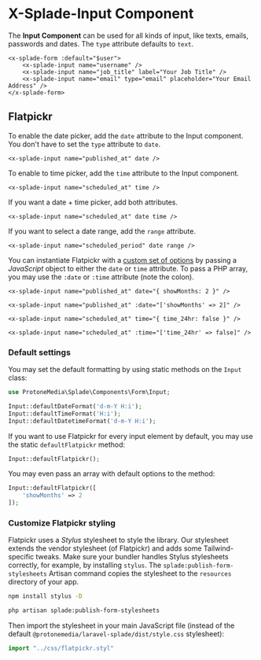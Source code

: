 # X-Splade-Input Component

The **Input Component** can be used for all kinds of input, like texts, emails, passwords and dates. The `type` attribute defaults to `text`.

```blade
<x-splade-form :default="$user">
    <x-splade-input name="username" />
    <x-splade-input name="job_title" label="Your Job Title" />
    <x-splade-input name="email" type="email" placeholder="Your Email Address" />
</x-splade-form>
```

## Flatpickr

To enable the date picker, add the `date` attribute to the Input component. You don't have to set the `type` attribute to `date`.

```blade
<x-splade-input name="published_at" date />
```

To enable to time picker, add the `time` attribute to the Input component.

```blade
<x-splade-input name="scheduled_at" time />
```

If you want a date + time picker, add both attributes.

```blade
<x-splade-input name="scheduled_at" date time />
```

If you want to select a date range, add the `range` attribute.

```blade
<x-splade-input name="scheduled_period" date range />
```

You can instantiate Flatpickr with a [custom set of options](https://flatpickr.js.org/options/) by passing a *JavaScript* object to either the `date` or `time` attribute. To pass a PHP array, you may use the `:date` or `:time` attribute (note the colon).

```blade
<x-splade-input name="published_at" date="{ showMonths: 2 }" />

<x-splade-input name="published_at" :date="['showMonths' => 2]" />

<x-splade-input name="scheduled_at" time="{ time_24hr: false }" />

<x-splade-input name="scheduled_at" :time="['time_24hr' => false]" />
```

### Default settings

You may set the default formatting by using static methods on the `Input` class:

```php
use ProtoneMedia\Splade\Components\Form\Input;

Input::defaultDateFormat('d-m-Y H:i');
Input::defaultTimeFormat('H:i');
Input::defaultDatetimeFormat('d-m-Y H:i');
```

If you want to use Flatpickr for every input element by default, you may use the static `defaultFlatpickr` method:

```php
Input::defaultFlatpickr();
```

You may even pass an array with default options to the method:

```php
Input::defaultFlatpickr([
    'showMonths' => 2
]);
```

### Customize Flatpickr styling

Flatpickr uses a *Stylus* stylesheet to style the library. Our stylesheet extends the vendor stylesheet (of Flatpickr) and adds some Tailwind-specific tweaks. Make sure your bundler handles Stylus stylesheets correctly, for example, by installing `stylus`. The `splade:publish-form-stylesheets` Artisan command copies the stylesheet to the `resources` directory of your app.

```bash
npm install stylus -D

php artisan splade:publish-form-stylesheets
```

Then import the stylesheet in your main JavaScript file (instead of the default `@protonemedia/laravel-splade/dist/style.css` stylesheet):

```js
import "../css/flatpickr.styl"
```